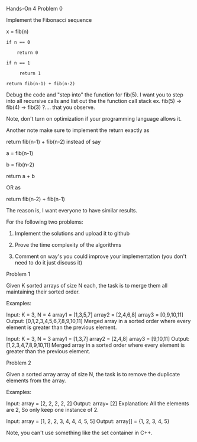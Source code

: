 Hands-On 4
Problem 0

Implement the Fibonacci sequence

x = fib(n)

    if n == 0

        return 0

    if n == 1

         return 1

    return fib(n-1) + fib(n-2)

Debug the code and "step into" the function for fib(5). I want you to step into all recursive calls and list out the the function call stack ex. fib(5) -> fib(4) -> fib(3) ?....  that you observe.

Note, don't turn on optimization if your programming language allows it.

Another note make sure to implement the return exactly as

return fib(n-1) + fib(n-2) instead of say

a = fib(n-1)

b = fib(n-2)

return a + b

OR as

return fib(n-2) + fib(n-1)

The reason is, I want everyone to have similar results.

 

For the following two problems:

1. Implement the solutions and upload it to github

2. Prove the time complexity of the algorithms

3. Comment on way's you could improve your implementation (you don't need to do it just discuss it)

Problem 1

Given K sorted arrays of size N each, the task is to merge them all maintaining their sorted order.

Examples: 

Input: K = 3, N =  4
array1 = [1,3,5,7]
array2 = [2,4,6,8]
array3 = [0,9,10,11]
Output: [0,1,2,3,4,5,6,7,8,9,10,11]
Merged array in a sorted order where every element is greater than the previous element.

Input: K = 3, N =  3
array1 = [1,3,7]
array2 = [2,4,8]
array3 = [9,10,11]
Output: [1,2,3,4,7,8,9,10,11]
Merged array in a sorted order where every element is greater than the previous element.

Problem 2

Given a sorted array array of size N, the task is to remove the duplicate elements from the array.

Examples: 

Input: array = [2, 2, 2, 2, 2]
Output: array= [2]
Explanation: All the elements are 2, So only keep one instance of 2.

Input: array = [1, 2, 2, 3, 4, 4, 4, 5, 5]
Output: array[] = {1, 2, 3, 4, 5}

Note, you can't use something like the set container in C++.
